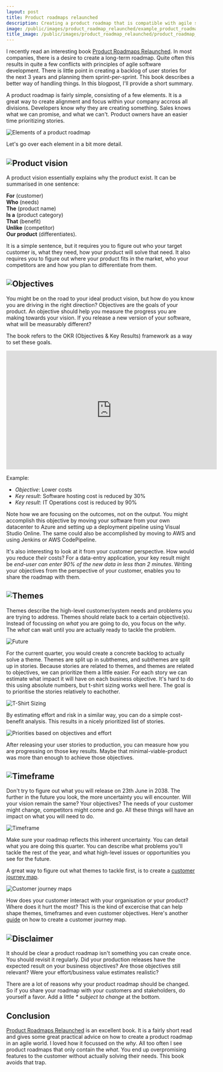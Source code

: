 ```yaml
---
layout: post
title: Product roadmaps relaunched
description: Creating a product roadmap that is compatible with agile software development.
image: /public/images/product_roadmap_relaunched/example_product_roadmap.png
title_image: /public/images/product_roadmap_relaunched/product_roadmap_title.png
---
```


I recently read an interesting book [Product Roadmaps Relaunched](https://www.amazon.com/Product-Roadmaps-Relaunched-Direction-Uncertainty/dp/149197172X). In most companies, there is a desire to create a long-term roadmap. Quite often this results in quite a few conflicts with principles of agile software development. There is little point in creating a backlog of user stories for the next 3 years and planning them sprint-per-sprint. This book describes a better way of handling things. In this blogpost, I'll provide a short summary.

A product roadmap is fairly simple, consisting of a few elements. It is a great way to create alignment and focus within your company accross all divisions. Developers know _why_ they are creating something. Sales knows what we can promise, and what we can't. Product owners have an easier time prioritizing stories.

![Elements of a product roadmap](/public/images/product_roadmap_relaunched/example_product_roadmap.png)

Let's go over each element in a bit more detail.

## ![Product vision](/public/images/product_roadmap_relaunched/product_vision_title.png)

A product vision essentially explains why the product exist. It can be summarised in one sentence:

<b>For</b> (customer)<br>
<b>Who</b> (needs)<br>
<b>The</b> (product name)<br>
<b>Is a</b> (product category)<br>
<b>That</b> (benefit)<br>
<b>Unlike</b> (competitor)<br>
<b>Our product</b> (differentiates).<br>

It is a simple sentence, but it requires you to figure out who your target customer is, what they need, how your product will solve that need. It also requires you to figure out where your product fits in the market, who your competitors are and how you plan to differentiate from them.

## ![Objectives](/public/images/product_roadmap_relaunched/objectives_title.png)

You might be on the road to your ideal product vision, but how do you know you are driving in the right direction? Objectives are the goals of your product. An objective should help you measure the progress you are making towards your vision. If you release a new version of your software, what will be measurably different?

The book refers to the OKR (Objectives & Key Results) framework as a way to set these goals.

<iframe width="560" height="315" src="https://www.youtube-nocookie.com/embed/mJB83EZtAjc?rel=0" frameborder="0" allow="autoplay; encrypted-media" allowfullscreen></iframe>

Example:
* _Objective_: Lower costs
* _Key result_: Software hosting cost is reduced by 30%
* _Key result_: IT Operations cost is reduced by 90%

Note how we are focusing on the outcomes, not on the output. You might accomplish this objective by moving your software from your own datacenter to Azure and setting up a deployment pipeline using Visual Studio Online. The same could also be accomplished by moving to AWS and using Jenkins or AWS CodePipeline.

It's also interesting to look at it from your customer perspective. How would you reduce _their_ costs? For a data-entry application, your key result might be _end-user can enter 90% of the new data in less than 2 minutes_. Writing your objectives from the perspective of your customer,  enables you to share the roadmap with them.

## ![Themes](/public/images/product_roadmap_relaunched/themes_title.png)

Themes describe the high-level customer/system needs and problems you are trying to address. Themes should relate back to a certain objective(s). Instead of focussing on *what* you are going to do, you focus on the *why*. The *what* can wait until you are actually ready to tackle the problem.

![Future](/public/images/product_roadmap_relaunched/future_less_detailed.png)

For the current quarter, you would create a concrete backlog to actually solve a theme. Themes are split up in subthemes, and subthemes are split up in stories. Because stories are related to themes, and themes are related to objectives, we can prioritize them a little easier. For each story we can estimate what impact it will have on each business objective. It's hard to do this using absolute numbers, but t-shirt sizing works well here. The goal is to prioritise the stories relatively to eachother.

![T-Shirt Sizing](/public/images/product_roadmap_relaunched/tshirt_sizing.png)

By estimating effort and risk in a similar way, you can do a simple cost-benefit analysis. This results in a nicely prioritized list of stories.

![Priorities based on objectives and effort](/public/images/product_roadmap_relaunched/priorities_based_on_objectives_and_effort.png)

After releasing your user stories to production, you can measure how you are progressing on those key results. Maybe that minimal-viable-product was more than enough to achieve those objectives.

## ![Timeframe](/public/images/product_roadmap_relaunched/timeframe_title.png)

Don't try to figure out what you will release on 23th June in 2038. The further in the future you look, the more uncertainty you will encounter. Will your vision remain the same? Your objectives? The needs of your customer might change, competitors might come and go. All these things will have an impact on what you will need to do.

![Timeframe](/public/images/product_roadmap_relaunched/timeframes.png)

Make sure your roadmap reflects this inherent uncertainty. You can detail what you are doing this quarter. You can describe what problems you'll tackle the rest of the year, and what high-level issues or opportunities you see for the future.

A great way to figure out what themes to tackle first, is to create a [customer journey map](https://uxmastery.com/how-to-create-a-customer-journey-map/). 

![Customer journey maps](/public/images/product_roadmap_relaunched/customer_journey.png)

How does your customer interact with your organisation or your product? Where does it hurt the most? This is the kind of excercise that can help shape themes, timeframes and even customer objectives. Here's another [guide](https://www.cygrp.com/blog/customer-experience/a-step-by-step-guide-to-creating-a-customer-journey-map/) on how to create a customer journey map.

## ![Disclaimer](/public/images/product_roadmap_relaunched/disclaimer_title.png)

It should be clear a product roadmap isn't something you can create once. You should revisit it regularly. Did your production releases have the expected result on your business objectives? Are those objectives still relevant? Were your effort/business value estimates realistic?

There are a lot of reasons why your product roadmap should be changed. So if you share your roadmap with your customers and stakeholders, do yourself a favor. Add a little _* subject to change_ at the bottom.

## Conclusion

[Product Roadmaps Relaunched](https://www.amazon.com/Product-Roadmaps-Relaunched-Direction-Uncertainty/dp/149197172X) is an excellent book. It is a fairly short read and gives some great practical advice on how to create a product roadmap in an agile world. I loved how it focussed on the _why_. All too often I see product roadmaps that only contain the _what_. You end up overpromising features to the customer without actually solving their needs. This book avoids that trap.
